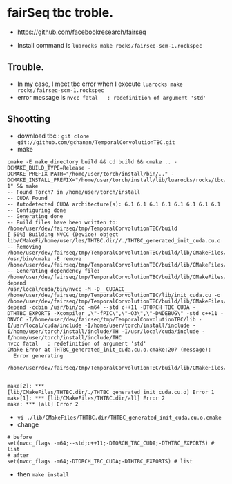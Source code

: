 # fairSeq tbc troble.

* https://github.com/facebookresearch/fairseq


* Install command is `luarocks make rocks/fairseq-scm-1.rockspec`


## Trouble.
* In my case, I meet tbc error when I execute `luarocks make rocks/fairseq-scm-1.rockspec`
* error message is `nvcc fatal   : redefinition of argument 'std'`

## Shootting

* download tbc : `git clone git://github.com/gchanan/TemporalConvolutionTBC.git`
* make

```
cmake -E make_directory build && cd build && cmake .. -DCMAKE_BUILD_TYPE=Release -DCMAKE_PREFIX_PATH="/home/user/torch/install/bin/.." -DCMAKE_INSTALL_PREFIX="/home/user/torch/install/lib/luarocks/rocks/tbc/scm-1" && make
-- Found Torch7 in /home/user/torch/install
-- CUDA Found
-- Autodetected CUDA architecture(s): 6.1 6.1 6.1 6.1 6.1 6.1 6.1 6.1
-- Configuring done
-- Generating done
-- Build files have been written to: /home/user/dev/fairseq/tmp/TemporalConvolutionTBC/build
[ 50%] Building NVCC (Device) object lib/CMakeFi/home/user/les/THTBC.dir//./THTBC_generated_init_cuda.cu.o
-- Removing /home/user/dev/fairseq/tmp/TemporalConvolutionTBC/build/lib/CMakeFiles/THTBC.dir//./THTBC_generated_init_cuda.cu.o
/usr/bin/cmake -E remove /home/user/dev/fairseq/tmp/TemporalConvolutionTBC/build/lib/CMakeFiles/THTBC.dir//./THTBC_generated_init_cuda.cu.o
-- Generating dependency file: /home/user/dev/fairseq/tmp/TemporalConvolutionTBC/build/lib/CMakeFiles/THTBC.dir//THTBC_generated_init_cuda.cu.o.NVCC-depend
/usr/local/cuda/bin/nvcc -M -D__CUDACC__ /home/user/dev/fairseq/tmp/TemporalConvolutionTBC/lib/init_cuda.cu -o /home/user/dev/fairseq/tmp/TemporalConvolutionTBC/build/lib/CMakeFiles/THTBC.dir//THTBC_generated_init_cuda.cu.o.NVCC-depend -ccbin /usr/bin/cc -m64 --std c++11 -DTORCH_TBC_CUDA -DTHTBC_EXPORTS -Xcompiler ,\"-fPIC\",\"-O3\",\"-DNDEBUG\" -std c++11 -DNVCC -I/home/user/dev/fairseq/tmp/TemporalConvolutionTBC/lib -I/usr/local/cuda/include -I/home/user/torch/install/include -I/home/user/torch/install/include/TH -I/usr/local/cuda/include -I/home/user/torch/install/include/THC
nvcc fatal   : redefinition of argument 'std'
CMake Error at THTBC_generated_init_cuda.cu.o.cmake:207 (message):
  Error generating
  /home/user/dev/fairseq/tmp/TemporalConvolutionTBC/build/lib/CMakeFiles/THTBC.dir//./THTBC_generated_init_cuda.cu.o


make[2]: *** [lib/CMakeFiles/THTBC.dir/./THTBC_generated_init_cuda.cu.o] Error 1
make[1]: *** [lib/CMakeFiles/THTBC.dir/all] Error 2
make: *** [all] Error 2
```

* `vi ./lib/CMakeFiles/THTBC.dir/THTBC_generated_init_cuda.cu.o.cmake`
* change

```
# before
set(nvcc_flags -m64;--std;c++11;-DTORCH_TBC_CUDA;-DTHTBC_EXPORTS) # list
# after
set(nvcc_flags -m64;-DTORCH_TBC_CUDA;-DTHTBC_EXPORTS) # list
```
* then `make install`

